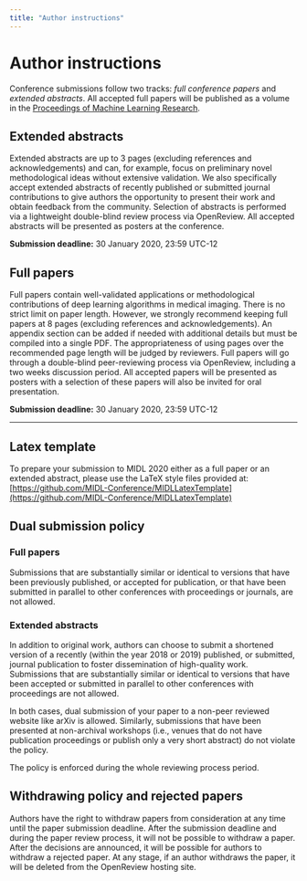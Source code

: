 ```yaml
---
title: "Author instructions"
---
```


# Author instructions

Conference submissions follow two tracks: *full conference papers* and *extended abstracts*.
All accepted full papers will be published as a volume in the [Proceedings of Machine Learning Research](http://proceedings.mlr.press/).

## Extended abstracts

Extended abstracts are up to 3 pages (excluding references and acknowledgements) and can, for example, focus on preliminary novel methodological ideas without extensive validation. We also specifically accept extended abstracts of recently published or submitted journal contributions to give authors the opportunity to present their work and obtain feedback from the community. Selection of abstracts is performed via a lightweight double-blind review process via OpenReview. All accepted abstracts will be presented as posters at the conference.

**Submission deadline:** 30 January 2020, 23:59 UTC-12

## Full papers

Full papers contain well-validated applications or methodological contributions of deep learning algorithms in medical imaging. There is no strict limit on paper length. However, we strongly recommend keeping full papers at 8 pages (excluding references and acknowledgements). An appendix section can be added if needed with additional details but must be compiled into a single PDF. The appropriateness of using pages over the recommended page length will be judged by reviewers. Full papers will go through a double-blind peer-reviewing process via OpenReview, including a two weeks discussion period. All accepted papers will be presented as posters with a selection of these papers will also be invited for oral presentation.

**Submission deadline:** 30 January 2020, 23:59 UTC-12

---


## Latex template

To prepare your submission to MIDL 2020 either as a full paper or an extended abstract, please use the LaTeX style files provided at:
[https://github.com/MIDL-Conference/MIDLLatexTemplate](https://github.com/MIDL-Conference/MIDLLatexTemplate)

## Dual submission policy

### Full papers

Submissions that are substantially similar or identical to versions that have been previously published, or accepted for publication, or that have been submitted in parallel to other conferences with proceedings or journals, are not allowed.

### Extended abstracts

In addition to original work, authors can choose to submit a shortened version of a recently (within the year 2018 or 2019) published, or submitted, journal publication to foster dissemination of high-quality work. Submissions that are substantially similar or identical to versions that have been accepted or submitted in parallel to other conferences with proceedings are not allowed.

In both cases, dual submission of your paper to a non-peer reviewed website like arXiv is allowed. Similarly, submissions that have been presented at non-archival workshops (i.e., venues that do not have publication proceedings or publish only a very short abstract) do not violate the policy.

The policy is enforced during the whole reviewing process period.

## Withdrawing policy and rejected papers

Authors have the right to withdraw papers from consideration at any time until the paper submission deadline. After the submission deadline and during the paper review process, it will not be possible to withdraw a paper. After the decisions are announced, it will be possible for authors to withdraw a rejected paper. At any stage, if an author withdraws the paper, it will be deleted from the OpenReview hosting site.

<!-- ---

## Reviewing process

1. Submissions to MIDL can be made either as a full paper or as an extended abstract.
2. Submissions to MIDL are uploaded on OpenReview, which enables public discussion. Official reviews are anonymous and publicly visible. However, reviews from the Public (=anybody who is logged in can post comments) will only be released after the decisions are announced. The author of a comment can decide to post anonymously or not. Login is required before posting any comment.
3. Extended abstract submissions will undergo a lighter review.
4. By January 28, 2019, reviewers need to post their full review. Official reviews are anonymous by default and publicly visible in Open Review
5. The rebuttal and discussion period will be from January 28, 2019 until February 10, 2019, where authors can address reviewer comments.
6. On February 20, 2019, authors will be notified about the acceptance or rejection of their paper.
7. Papers that are not accepted will be considered non-archival, and may be submitted elsewhere at the discretion of the authors. We strongly encourage taking into account the reviewers comments before resubmitting. During submission, the authors will have the option to indicate whether to have their submissions, the reviews, and the comments to be deleted from the OpenReview site, in case their submission is rejected.
 -->